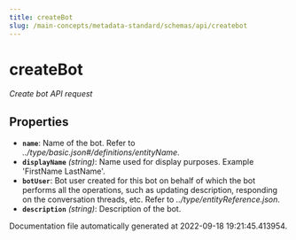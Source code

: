 ```yaml
---
title: createBot
slug: /main-concepts/metadata-standard/schemas/api/createbot
---
```


# createBot

*Create bot API request*

## Properties

- **`name`**: Name of the bot. Refer to *../type/basic.json#/definitions/entityName*.
- **`displayName`** *(string)*: Name used for display purposes. Example 'FirstName LastName'.
- **`botUser`**: Bot user created for this bot on behalf of which the bot performs all the operations, such as updating description, responding on the conversation threads, etc. Refer to *../type/entityReference.json*.
- **`description`** *(string)*: Description of the bot.


Documentation file automatically generated at 2022-09-18 19:21:45.413954.
